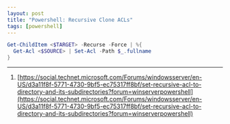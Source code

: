 ```yaml
---
layout: post
title: "Powershell: Recursive Clone ACLs"
tags: [powershell]
---
```


```powershell
Get-ChildItem <$TARGET> -Recurse -Force | %{
  Get-Acl <$SOURCE> | Set-Acl -Path $_.fullname
}
```

---
1. [https://social.technet.microsoft.com/Forums/windowsserver/en-US/d3a11f8f-5771-4730-9bf5-ec75317ff8bf/set-recursive-acl-to-directory-and-its-subdirectories?forum=winserverpowershell](https://social.technet.microsoft.com/Forums/windowsserver/en-US/d3a11f8f-5771-4730-9bf5-ec75317ff8bf/set-recursive-acl-to-directory-and-its-subdirectories?forum=winserverpowershell)

